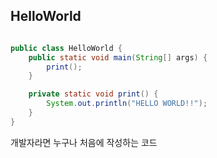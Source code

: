 ## HelloWorld
```java

public class HelloWorld {
	public static void main(String[] args) {
		print();
	}

	private static void print() {
		System.out.println("HELLO WORLD!!");
	}
}
```
개발자라면 누구나 처음에 작성하는 코드

